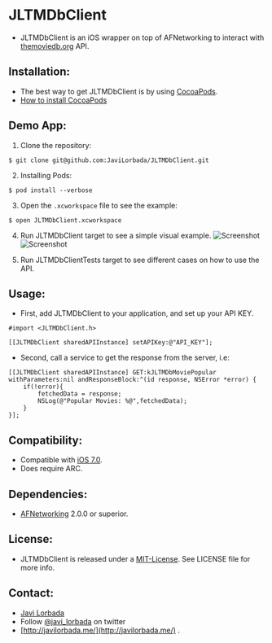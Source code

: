 JLTMDbClient
==============

- JLTMDbClient is an iOS wrapper on top of AFNetworking to interact with [themoviedb.org](www.themoviedb.org) API.

## Installation: ##

- The best way to get JLTMDbClient is by using [CocoaPods](http://cocoapods.org/). 
- [How to install CocoaPods](https://speakerdeck.com/javilorbada/introduction-to-cocoapods?slide=13)

## Demo App: ##

1. Clone the repository:
```
$ git clone git@github.com:JaviLorbada/JLTMDbClient.git
```
2. Installing Pods:
```
$ pod install --verbose
```
3. Open the ```.xcworkspace``` file to see the example:
```
$ open JLTMDbClient.xcworkspace
```

4. Run JLTMDbClient target to see a simple visual example.
 ![Screenshot](https://dl.dropboxusercontent.com/u/27371680/Images/Github/JLTMDbClient/MovieList_1.png) 
 ![Screenshot](https://dl.dropboxusercontent.com/u/27371680/Images/Github/JLTMDbClient/MovieDetail_1.png) 

5. Run JLTMDbClientTests target to see different cases on how to use the API.

## Usage: ##

- First, add JLTMDbClient to your application, and set up your API KEY.

```
#import <JLTMDbClient.h>
```

```
[[JLTMDbClient sharedAPIInstance] setAPIKey:@"API_KEY"];
```
- Second, call a service to get the response from the server, i.e:


```
[[JLTMDbClient sharedAPIInstance] GET:kJLTMDbMoviePopular withParameters:nil andResponseBlock:^(id response, NSError *error) {
    if(!error){
        fetchedData = response;
        NSLog(@"Popular Movies: %@",fetchedData);
    }
}];
```

## Compatibility: ##

- Compatible with [iOS 7.0](https://developer.apple.com/library/ios/releasenotes/General/WhatsNewIniOS/Articles/iOS7.html).
- Does require ARC. 

## Dependencies: ##

- [AFNetworking](https://github.com/AFNetworking/AFNetworking) 2.0.0 or superior.

## License: ##

- JLTMDbClient is released under a [MIT-License](http://opensource.org/licenses/MIT). See LICENSE file for more info.

## Contact:

- [Javi Lorbada](mailto:javugi@gmail.com) 
- Follow [@javi_lorbada](https://twitter.com/javi_lorbada) on twitter
- [http://javilorbada.me/](http://javilorbada.me/)
.
